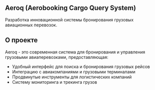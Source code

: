 ## Aeroq (Aerobooking Cargo Query System)

Разработка инновационной системы бронирования грузовых авиационных перевозок.



## О проекте

Aeroq - это современная система для бронирования и управления грузовыми авиаперевозками, предоставляющая:
- Удобный интерфейс для поиска и бронирования грузовых рейсов
- Интеграцию с авиакомпаниями и грузовыми терминалами
- Продвинутые инструменты для логистических компаний
- Систему мониторинга и трекинга грузов

